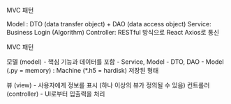 MVC 패턴

Model : DTO (data transfer object) + DAO (data access object)
Service: Business Login (Algorithm)
Controller: RESTful 방식으로 React Axios로 통신

MVC 패턴

모델 (model) - 핵심 기능과 데이터를 포함
             - Service, Model
                        - DTO, DAO
             - Model (.py = memory) : Machine (*.h5 = hardisk) 저장된 형태

뷰 (view) - 사용자에게 정보를 표시 (하나 이상의 뷰가 정의될 수 있음)
컨트롤러(controller) - UI로부터 입출력을 처리
